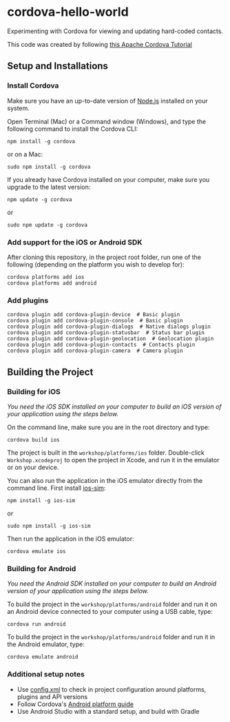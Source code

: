 # cordova-hello-world

Experimenting with Cordova for viewing and updating hard-coded contacts.

This code was created by following [this Apache Cordova Tutorial](https://ccoenraets.github.io/cordova-tutorial/create-cordova-project.html)


## Setup and Installations
### Install Cordova

Make sure you have an up-to-date version of [Node.js](https://nodejs.org/en/) installed on your system.

Open Terminal (Mac) or a Command window (Windows), and type the following command to install the Cordova CLI:

    npm install -g cordova

or on a Mac:

    sudo npm install -g cordova

If you already have Cordova installed on your computer, make sure you upgrade to the latest version:

    npm update -g cordova

or

    sudo npm update -g cordova


### Add support for the iOS or Android SDK
After cloning this repository, in the project root folder, run one of the following (depending on the platform you wish to develop for):

    cordova platforms add ios
    cordova platforms add android

### Add plugins

    cordova plugin add cordova-plugin-device  # Basic plugin
    cordova plugin add cordova-plugin-console  # Basic plugin
    cordova plugin add cordova-plugin-dialogs  # Native dialogs plugin
    cordova plugin add cordova-plugin-statusbar  # Status bar plugin
    cordova plugin add cordova-plugin-geolocation  # Geolocation plugin
    cordova plugin add cordova-plugin-contacts  # Contacts plugin
    cordova plugin add cordova-plugin-camera  # Camera plugin

## Building the Project
### Building for iOS
*You need the iOS SDK installed on your computer to build an iOS version of your application using the steps below.*

On the command line, make sure you are in the root directory and type:

    cordova build ios


The project is built in the `workshop/platforms/ios` folder. Double-click `Workshop.xcodeproj` to open the project in Xcode, and run it in the emulator or on your device.

You can also run the application in the iOS emulator directly from the command line. First install [ios-sim](https://github.com/phonegap/ios-sim):

    npm install -g ios-sim

or

    sudo npm install -g ios-sim

Then run the application in the iOS emulator:

    cordova emulate ios
    

### Building for Android
*You need the Android SDK installed on your computer to build an Android version of your application using the steps below.*

To build the project in the `workshop/platforms/android` folder and run it on an Android device connected to your computer using a USB cable, type:

    cordova run android

To build the project in the `workshop/platforms/android` folder and run it in the Android emulator, type:

    cordova emulate android


### Additional setup notes
- Use [config.xml](http://cordova.apache.org/docs/en/latest/platform_plugin_versioning_ref/index.html) to check in project configuration around platforms, plugins and API versions
- Follow Cordova's [Android platform guide](https://cordova.apache.org/docs/en/latest/guide/platforms/android/)
- Use Android Studio with a standard setup, and build with Gradle